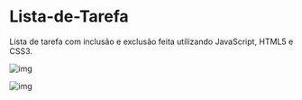 # Lista-de-Tarefa
Lista de tarefa com inclusão e exclusão feita utilizando JavaScript, HTML5 e CSS3. 

![img](https://i.imgur.com/gfzlCB0.png)

![img](https://i.imgur.com/a8ididf.png)

